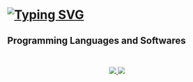 
<h1>
  <a href="https://git.io/typing-svg"><img src="https://readme-typing-svg.demolab.com?font=Anton&weight=500&size=35&pause=100&color=6AF7B9&background=FF0E0E00&random=true&width=1000&lines=Greetings+and+Welcome+to+my+GitHub+profile+;Feel+free+to+explore." alt="Typing SVG" /></a>
</h1>
<h2>
  Programming Languages and Softwares
</h2>
<br>
<p align="center">
  <a href="https://skillicons.dev">
    <img src="https://skillicons.dev/icons?i=blender,unity,unreal,cs,cpp />
  </a>
      <a href="https://skillicons.dev">
    <img src="https://skillicons.dev/icons?i=html,css,js,mongodb,kotlin,swift" />
  </a>
</p>
